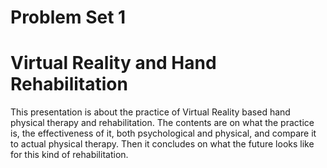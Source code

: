 # Problem Set 1
# Virtual Reality and Hand Rehabilitation
This presentation is about the practice of Virtual Reality based hand physical therapy and rehabilitation. The contents are on what the practice is, the effectiveness of it, both psychological and physical, and compare it to actual physical therapy. Then it concludes on what the future looks like for this kind of rehabilitation.

